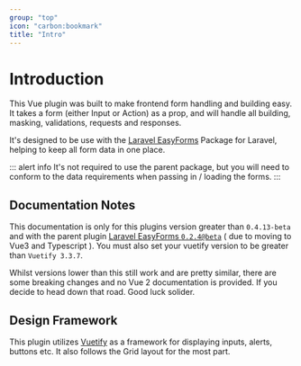 ```yaml
---
group: "top"
icon: "carbon:bookmark"
title: "Intro"
---
```


# Introduction

This Vue plugin was built to make frontend form handling and building easy. It takes a form (either Input or Action) as a prop, and will handle all building, masking, validations, requests and responses.

It's designed to be use with the [Laravel EasyForms](https://packagist.org/packages/plustime-it/laravel-easyforms) Package for Laravel, helping to keep all form data in one place.

::: alert info
It's not required to use the parent package, but you will need to conform to the data requirements when passing in / loading the forms.
:::

## Documentation Notes

This documentation is only for this plugins version greater than `0.4.13-beta` and with the parent plugin [Laravel EasyForms `0.2.4@beta`](https://packagist.org/packages/plustime-it/laravel-easyforms) ( due to moving to Vue3 and Typescript ). You must also set your vuetify version to be greater than `Vuetify 3.3.7`.

Whilst versions lower than this still work and are pretty similar, there are some breaking changes and no Vue 2 documentation is provided. If you decide to head down that road. Good luck solider.

## Design Framework

This plugin utilizes [Vuetify](https://vuetifyjs.com/) as a framework for displaying inputs, alerts, buttons etc. It also follows the Grid layout for the most part.
